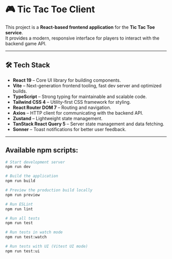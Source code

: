 # 🎮 Tic Tac Toe Client

This project is a **React-based frontend application** for the **Tic Tac Toe service**.  
It provides a modern, responsive interface for players to interact with the backend game API.

---

## 🛠️ Tech Stack

- **React 19** – Core UI library for building components.  
- **Vite** – Next-generation frontend tooling, fast dev server and optimized builds.  
- **TypeScript** – Strong typing for maintainable and scalable code.  
- **Tailwind CSS 4** – Utility-first CSS framework for styling.  
- **React Router DOM 7** – Routing and navigation.  
- **Axios** – HTTP client for communicating with the backend API.  
- **Zustand** – Lightweight state management.  
- **TanStack React Query 5** – Server state management and data fetching.  
- **Sonner** – Toast notifications for better user feedback.  

---

## Available npm scripts:

```bash
# Start development server
npm run dev

# Build the application
npm run build

# Preview the production build locally
npm run preview

# Run ESLint
npm run lint

# Run all tests
npm run test

# Run tests in watch mode
npm run test:watch

# Run tests with UI (Vitest UI mode)
npm run test:ui

